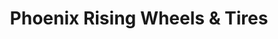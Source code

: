---
title: "Phoenix Rising Wheels & Tires"
url: /mesa/phoenix-rising-wheels-and-tires/
shop: tyres
---